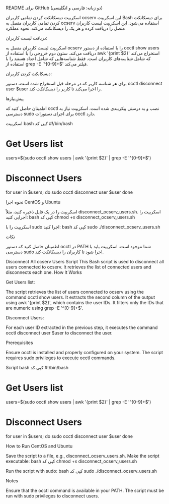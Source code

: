 README برای GitHub (دو زبانه: فارسی و انگلیسی)

اسکریپت دیسکانکت کردن تمامی کاربران ocserv
این اسکریپت Bash برای دیسکانکت کردن تمامی کاربران متصل به ocserv استفاده می‌شود. این اسکریپت لیست کاربران متصل را دریافت کرده و هر یک را دیسکانکت می‌کند.
نحوه عملکرد


دریافت لیست کاربران:

اسکریپت لیست کاربران متصل به ocserv را با استفاده از دستور occtl show users دریافت می‌کند.
ستون دوم خروجی را با استفاده از awk '{print $2}' استخراج می‌کند که شامل شناسه‌های کاربران است.
فقط شناسه‌هایی که شامل اعداد هستند را با استفاده از grep -E '^[0-9]+$' فیلتر می‌کند.



دیسکانکت کردن کاربران:

برای هر شناسه کاربر که در مرحله قبل استخراج شده است، دستور occtl disconnect user $user را اجرا می‌کند تا کاربر را دیسکانکت کند.



پیش‌نیازها

اطمینان حاصل کنید که occtl نصب و به درستی پیکربندی شده است.
اسکریپت نیاز به دسترسی sudo برای اجرای دستورات occtl دارد.

اسکریپت
    bash
    کپی کد
  #!/bin/bash

# Get Users list
users=$(sudo occtl show users | awk '{print $2}' | grep -E '^[0-9]+$')

# Disconnect Users
for user in $users; do
    sudo occtl disconnect user $user
done

نحوه اجرا
CentOS و Ubuntu

اسکریپت را در یک فایل ذخیره کنید، مثلاً disconnect_ocserv_users.sh.
اسکریپت را اجرایی کنید:    bash
    کپی کد
  chmod +x disconnect_ocserv_users.sh


اسکریپت را با sudo اجرا کنید:    bash
    کپی کد
  sudo ./disconnect_ocserv_users.sh



نکات

اطمینان حاصل کنید که دستور occtl در PATH شما موجود است.
اسکریپت باید با دسترسی sudo اجرا شود تا کاربران را دیسکانکت کند.


Disconnect All ocserv Users Script
This Bash script is used to disconnect all users connected to ocserv. It retrieves the list of connected users and disconnects each one.
How It Works


Get Users list:

The script retrieves the list of users connected to ocserv using the command occtl show users.
It extracts the second column of the output using awk '{print $2}', which contains the user IDs.
It filters only the IDs that are numeric using grep -E '^[0-9]+$'.



Disconnect Users:

For each user ID extracted in the previous step, it executes the command occtl disconnect user $user to disconnect the user.



Prerequisites

Ensure occtl is installed and properly configured on your system.
The script requires sudo privileges to execute occtl commands.

Script
    bash
    کپی کد
  #!/bin/bash

# Get Users list
users=$(sudo occtl show users | awk '{print $2}' | grep -E '^[0-9]+$')

# Disconnect Users
for user in $users; do
    sudo occtl disconnect user $user
done

How to Run
CentOS and Ubuntu

Save the script to a file, e.g., disconnect_ocserv_users.sh.
Make the script executable:    bash
    کپی کد
  chmod +x disconnect_ocserv_users.sh


Run the script with sudo:    bash
    کپی کد
  sudo ./disconnect_ocserv_users.sh



Notes

Ensure that the occtl command is available in your PATH.
The script must be run with sudo privileges to disconnect users.
